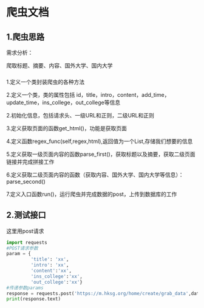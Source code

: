 # 爬虫文档

## 1.爬虫思路

需求分析：

爬取标题、摘要、内容、国外大学、国内大学

### 

1.定义一个类封装爬虫的各种方法

2.定义一个类，类的属性包括
id，title，intro，content，add_time，update_time，ins_college，out_college等信息

2.初始化信息，包括请求头、一级URL和正则，二级URL和正则

3.定义获取页面的函数get_html()，功能是获取页面    

4.定义函数regex_func(self,regex,html),返回值为一个List,存储我们想要的信息

5.定义获取一级页面内容的函数parse_first()，获取标题以及摘要，获取二级页面链接并完成拼接工作

6.定义获取二级页面内容的函数（获取内容、国外大学、国内大学等信息）：parse_second()

7.定义入口函数run()，运行爬虫并完成数据的post，上传到数据库的工作

## 2.测试接口

这里用post请求

```python
import requests
#POST请求参数
param = {
         'title': 'xx',
         'intro': 'xx',
         'content':'xx',
         'ins_college':'xx',
         'out_college':'xx'}
#传递参数params
response = requests.post('https://m.hksg.org/home/create/grab_data',data=param)
print(response.text)
```







